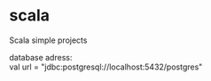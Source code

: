 # scala
Scala simple projects


database adress:    
val url = "jdbc:postgresql://localhost:5432/postgres"
